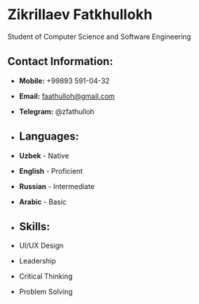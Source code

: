 # Zikrillaev Fatkhullokh
Student of Computer Science and Software Engineering

## Contact Information:
- **Mobile:** +99893 591-04-32
- **Email:** faathulloh@gmail.com
- **Telegram:** @zfathulloh

- ## Languages:
- **Uzbek** - Native
- **English** - Proficient
- **Russian** - Intermediate
- **Arabic** - Basic

- ## Skills:
- UI/UX Design
- Leadership
- Critical Thinking
- Problem Solving 